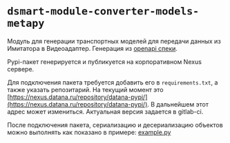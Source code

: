 # `dsmart-module-converter-models-metapy`

Модуль для генерации транспортных моделей для передачи данных из Имитатора в 
Видеоадаптер. Генерация из [openapi спеки](../spec-converter-meta.yaml).

Pypi-пакет генерируется и публикуется на корпоративном Nexus сервере.

Для подключения пакета требуется добавить его в `requirements.txt`, а также
указать репозитарий. На текущий момент это [https://nexus.datana.ru/repository/datana-pypi/](https://nexus.datana.ru/repository/datana-pypi/).
В дальнейшем этот адрес может измениться. Актуальная версия задается в gitlab-ci.

После подключения пакета, сериализацию и десериализацию объектов
можно выполнять как показано в примере: [example.py](example.py)
 
